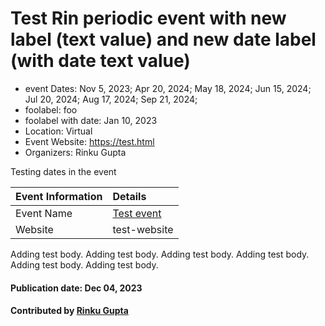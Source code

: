 # Test Rin periodic event with new label (text value) and new date label (with date text value)

- event Dates: Nov 5, 2023; Apr 20, 2024; May 18, 2024; Jun 15, 2024; Jul 20, 2024; Aug 17, 2024; Sep 21, 2024;
- foolabel: foo
- foolabel with date: Jan 10, 2023
- Location: Virtual
- Event Website: https://test.html
- Organizers: Rinku Gupta

<!-- deck text start -->
Testing dates in the event
<!-- deck text end -->

Event Information | Details
:--- | :---			   
Event Name | [Test event](test.com)
Website | test-website


Adding test body.
Adding test body.
Adding test body.
Adding test body.
Adding test body.
Adding test body.

#### Publication date: Dec 04, 2023
#### Contributed by [Rinku Gupta](https://github.com/rinkug)

<!---
Publish: yes
Topics: Projects and Organizations, High-Performance Computing (HPC)
--->
